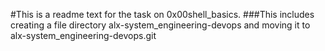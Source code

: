 #This is a readme text for the task on 0x00shell_basics.
###This includes creating a file directory alx-system_engineering-devops and moving it to alx-system_engineering-devops.git
